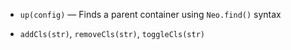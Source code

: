 - `up(config)` &mdash; Finds a parent container using `Neo.find()` syntax

- `addCls(str)`, `removeCls(str)`, `toggleCls(str)` 